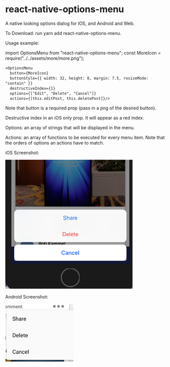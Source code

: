 # react-native-options-menu
A native looking options dialog for IOS, and Android and Web.

To Download: run yarn add react-native-options-menu.

Usage example: 

   import OptionsMenu from "react-native-options-menu";
   const MoreIcon = require("../../assets/more/more.png");

    <OptionsMenu
      button={MoreIcon}
      buttonStyle={{ width: 32, height: 8, margin: 7.5, resizeMode: "contain" }}
      destructiveIndex={1}
      options={["Edit", "Delete", "Cancel"]}
      actions={[this.editPost, this.deletePost]}/>
                           
                           
Note that button is a required prop (pass in a png of the desired button).

Destructive index in an iOS only prop. It will appear as a red index. 

Options: an array of strings that will be displayed in the menu.

Actions: an array of functions to be executed for every menu item. Note that the orders of options an actions have to match.


iOS Screenshot: 

![Screenshot](ios_screenshot.png)

Android Screenshot:

![Screenshot](android_screenshot.png)

